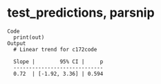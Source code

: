 # test_predictions, parsnip

    Code
      print(out)
    Output
      # Linear trend for c172code
      
      Slope |        95% CI |     p
      -----------------------------
      0.72  | [-1.92, 3.36] | 0.594

